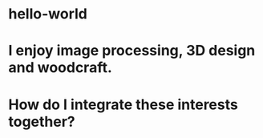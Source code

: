 # hello-world
# I enjoy image processing, 3D design and woodcraft.
# How do I integrate these interests together?
